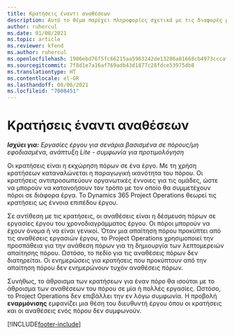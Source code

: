 ```yaml
---
title: Κρατήσεις έναντι αναθέσεων
description: Αυτό το θέμα παρέχει πληροφορίες σχετικά με τις διαφορές μεταξύ των κρατήσεων πόρων και των αναθέσεων πόρων.
author: ruhercul
ms.date: 01/08/2021
ms.topic: article
ms.reviewer: kfend
ms.author: ruhercul
ms.openlocfilehash: 1906ebd76f5fc66215aa5963242de13206a81668cb4973cccaf5b153514672d5
ms.sourcegitcommit: 7f8d1e7a16af769adb43d1877c28fdce53975db8
ms.translationtype: HT
ms.contentlocale: el-GR
ms.lasthandoff: 08/06/2021
ms.locfileid: "7008451"
---
```

# <a name="bookings-vs-assignments"></a>Κρατήσεις έναντι αναθέσεων

_**Ισχύει για:** Εργασίες έργου για σενάρια βασισμένα σε πόρους/μη εφοδιασμένα, ανάπτυξη Lite - συμφωνία για προτιμολόγηση_

Οι κρατήσεις είναι η εκχώρηση πόρων σε ένα έργο. Με τη χρήση κρατήσεων καταναλώνεται η παραγωγική ικανότητα του πόρου. Οι κρατήσεις αντιπροσωπεύουν οργανωτικές έννοιες για τις ομάδες, ώστε να μπορούν να κατανοήσουν τον τρόπο με τον οποίο θα συμμετέχουν πόροι σε διάφορα έργα. Το Dynamics 365 Project Operations θεωρεί τις κρατήσεις ως έννοια επιπέδου έργου. 

Σε αντίθεση με τις κρατήσεις, οι αναθέσεις είναι η δέσμευση πόρων σε εργασίες έργου του χρονοδιαγράμματος έργου. Οι πόροι μπορούν να έχουν όνομα ή να είναι γενικοί.  Όταν μια απαίτηση πόρου προκύπτει από τις αναθέσεις εργασιών έργου, το Project Operations χρησιμοποιεί την προσπάθεια για την ανάθεση πόρων για τη δημιουργία των λεπτομερειών απαίτησης πόρου. Ωστόσο, το πεδίο για τις αναθέσεις πόρων δεν διατηρείται. Οι ενημερώσεις για κρατήσεις που προκύπτουν από την απαίτηση πόρου δεν ενημερώνουν τυχόν αναθέσεις πόρων.

Συνήθως, το άθροισμα των κρατήσεων για έναν πόρο θα ισούται με το άθροισμα των αναθέσεων του πόρου σε μία ή πολλές εργασίες. Ωστόσο, το Project Operations δεν επιβάλλει την εν λόγω συμφωνία. Η προβολή **εναρμόνισης** εμφανίζει μια θέση του διευθυντή έργου όπου οι κρατήσεις και οι αναθέσεις ενός πόρου δεν συμφωνούν.




[!INCLUDE[footer-include](../includes/footer-banner.md)]